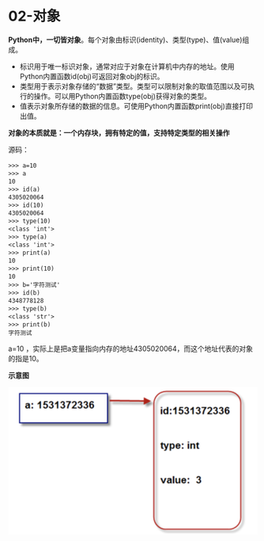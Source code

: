 # 02-对象


**Python中，一切皆对象**。每个对象由标识(identity)、类型(type)、值(value)组成。


- 标识用于唯一标识对象，通常对应于对象在计算机中内存的地址。使用Python内置函数id(obj)可返回对象obj的标识。
- 类型用于表示对象存储的“数据”类型。类型可以限制对象的取值范围以及可执行的操作。可以用Python内置函数type(obj)获得对象的类型。
- 值表示对象所存储的数据的信息。可使用Python内置函数print(obj)直接打印出值。


**对象的本质就是：一个内存块，拥有特定的值，支持特定类型的相关操作**



源码：

```
>>> a=10
>>> a
10
>>> id(a)
4305020064
>>> id(10)
4305020064
>>> type(10)
<class 'int'>
>>> type(a)
<class 'int'>
>>> print(a)
10
>>> print(10)
10
>>> b='字符测试'
>>> id(b)
4348778128
>>> type(b)
<class 'str'>
>>> print(b)
字符测试
```

a=10 ，实际上是把a变量指向内存的地址4305020064，而这个地址代表的对象的指是10。



**示意图**

![](_v_images/20201023175816726_1351950134.png)